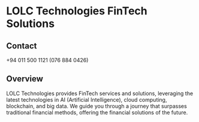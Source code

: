 # LOLC Technologies FinTech Solutions

## Contact
+94 011 500 1121 (076 884 0426)

## Overview
LOLC Technologies provides FinTech services and solutions, leveraging the latest technologies in AI (Artificial Intelligence), cloud computing, blockchain, and big data. We guide you through a journey that surpasses traditional financial methods, offering the financial solutions of the future.